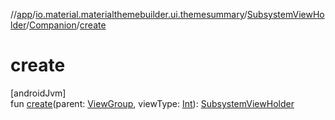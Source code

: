 //[app](../../../../index.md)/[io.material.materialthemebuilder.ui.themesummary](../../index.md)/[SubsystemViewHolder](../index.md)/[Companion](index.md)/[create](create.md)

# create

[androidJvm]\
fun [create](create.md)(parent: [ViewGroup](https://developer.android.com/reference/kotlin/android/view/ViewGroup.html), viewType: [Int](https://kotlinlang.org/api/latest/jvm/stdlib/kotlin/-int/index.html)): [SubsystemViewHolder](../index.md)
